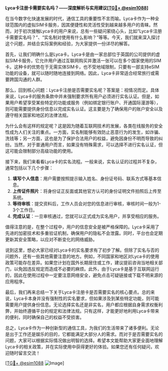 **Lyca卡注册卡需要实名吗？——深度解析与实用建议[[TG💪+ @esim1088](https://t.me/s/esim1088)]**

在当今数字化快速发展的时代，通信工具的重要性不言而喻。Lyca卡作为一种全球范围内的虚拟SIM卡服务，因其便捷性和灵活性受到越来越多用户的青睐。然而，对于初次接触Lyca卡的用户来说，总有一些疑问萦绕心头，比如“Lyca卡注册卡需要实名吗？”、“实名制对使用有什么影响？”等等。今天，我们就来深入探讨这个问题，并结合实际案例和经验，为大家提供一份详尽的解答。

首先，让我们明确什么是Lyca卡。Lyca卡是由一家总部位于英国的公司提供的虚拟SIM卡服务，它允许用户通过互联网购买并激活一张可以在多个国家使用的SIM卡。这种卡的优势在于无需实体SIM卡，也不受地域限制，只要有一部支持eSIM功能的设备，就可以随时随地连接到网络。因此，Lyca卡非常适合经常旅行或需要跨国沟通的人群。

那么，回到核心问题：Lyca卡注册是否需要实名呢？答案是：视情况而定。具体来说，Lyca卡的服务条款中并未强制要求所有用户必须进行实名认证。但是，如果用户希望享受某些特定的功能或服务（例如绑定银行账户、开通国际漫游等），则可能需要提供身份信息以完成实名认证。这主要是为了确保用户的账户安全以及遵守相关国家和地区的法律法规。

为什么会有这样的规定呢？这是因为随着互联网技术的发展，各类在线服务的安全性成为人们关注的重点。一方面，实名制能够有效防止恶意行为的发生，如诈骗、洗钱等；另一方面，这也是为了保护合法用户的权益，避免因身份不明而导致的纠纷。当然，对于普通用户而言，如果没有特殊需求，可以选择不进行实名认证，但这可能会限制部分高级功能的使用。

接下来，我们来看看Lyca卡的实名流程。一般来说，实名认证的过程并不复杂，通常包括以下几个步骤：

1. **填写个人信息**：用户需要按照提示输入姓名、身份证号码、联系方式等基本信息。
2. **上传证件照片**：将身份证正反面或其他官方认可的身份证明文件拍照后上传至系统。
3. **等待审核**：提交资料后，工作人员会对您的信息进行审核，审核时间一般为1-3个工作日。
4. **完成认证**：一旦审核通过，您就可以正式成为实名用户，并享受相应的服务。

值得注意的是，在整个过程中，用户的信息安全是被严格保障的。Lyca卡采用了先进的加密技术和多重验证机制，确保用户的隐私不会泄露。同时，平台也会定期更新其安全策略，以应对不断变化的网络威胁。

说到这里，想必大家已经对Lyca卡的实名要求有了初步了解。但除了实名与否的问题外，还有一些其他需要注意的地方。例如，不同国家和地区对Lyca卡的使用政策可能存在差异。如果您计划在国外长期居住或工作，建议提前咨询当地相关部门，以免因违反规定而造成不必要的麻烦。此外，由于Lyca卡是基于互联网运行的，因此在使用过程中一定要注意网络安全，避免点击可疑链接或下载不明来源的应用程序。

最后，我们再来总结一下关于Lyca卡注册卡是否需要实名的核心要点。总的来说，Lyca卡本身并没有强制性的实名要求，但如果涉及到某些特定功能，则可能需要用户提供身份信息。无论选择实名还是非实名，用户都应根据自身需求权衡利弊，并始终遵循平台的规定和法律法规。只有这样，才能更好地利用Lyca卡带来的便利，同时确保自己的权益不受损害。

总之，Lyca卡作为一种创新型的通信工具，为我们的生活带来了诸多便利。无论是出于工作还是娱乐的目的，它都能满足大部分人的需求。而对于是否需要实名的问题，大家可以根据实际情况做出明智的选择。希望本文能帮助大家更全面地理解Lyca卡的相关政策，并在实际使用中获得更好的体验。如果您还有任何疑问，欢迎随时留言交流！

[[TG💪+ @esim1088](https://t.me/s/esim1088) ![Image](https://i.postimg.cc/4NQfJmqS/Snipaste-2025-05-13-00-14-12.png)]